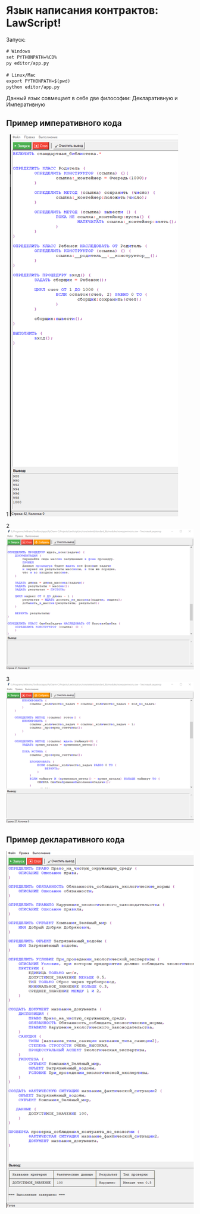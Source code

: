 # Язык написания контрактов: LawScript!

Запуск:

```
# Windows
set PYTHONPATH=%CD%
py editor/app.py

# Linux/Mac
export PYTHONPATH=$(pwd)
python editor/app.py
```

Данный язык совмещает в себе две философии: Декларативную и Императивную


## Пример императивного кода

1
![img1.png](docs/img1.png)

2
![img3.png](docs/img3.png)

3
![img.png](docs/img4.png)

## Пример декларативного кода

![img.png](docs/img.png)
